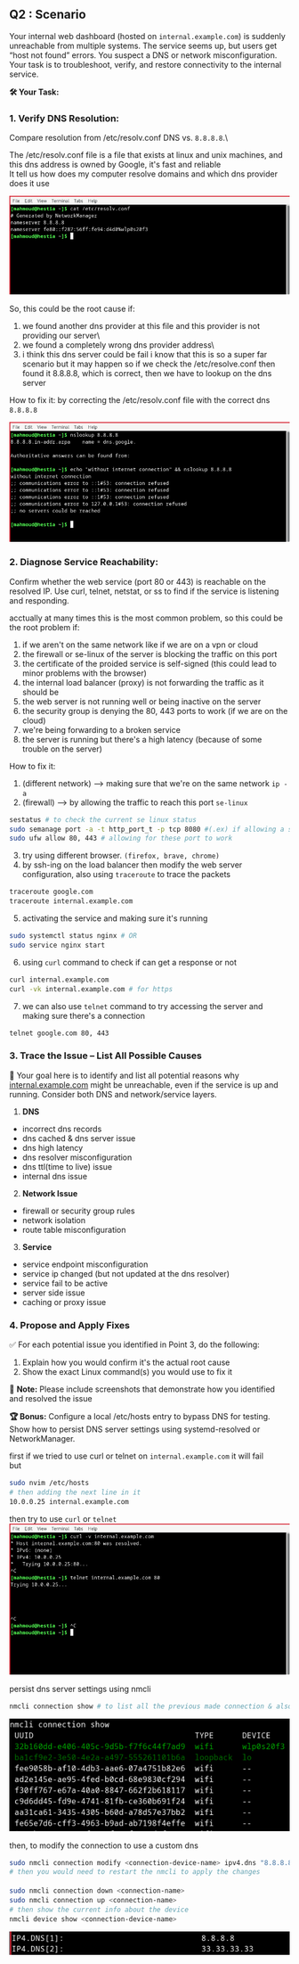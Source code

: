 ## Q2 : **Scenario**

Your internal web dashboard (hosted on `internal.example.com`) is suddenly unreachable from multiple systems.
The service seems up, but users get “host not found” errors.
You suspect a DNS or network misconfiguration. Your task is to troubleshoot, verify, and restore connectivity to the internal service.
  
**🛠️ Your Task:**
### 1.  Verify DNS Resolution:
Compare resolution from /etc/resolv.conf DNS vs. `8.8.8.8`.\

The /etc/resolv.conf file is a file that exists at linux and unix machines, and this dns address is owned by Google, it's fast and reliable\
It tell us how does my computer resolve domains and which dns provider does it use

![catting of /etc/resolve.conf](./demo/cat-resolv-conf.png)

So, this could be the root cause if:
 1. we found another dns provider at this file and this provider is not providing our server\
 2. we found a completely wrong dns provider address\
 3. i think this dns server could be fail i know that this is so a super far scenario but it may happen so if we check the /etc/resolve.conf then found it 8.8.8.8, which is correct, then we have to lookup on the dns server

How to fix it:
  by correcting the /etc/resolv.conf file with the correct dns `8.8.8.8`

![testing dns-server-connection](./demo/dns-lookup.png)

### 2.  Diagnose Service Reachability:
Confirm whether the web service (port 80 or 443) is reachable on the resolved IP.
Use curl, telnet, netstat, or ss to find if the service is listening and responding.

acctually at many times this is the most common problem, so this could be the root problem if:
1. if we aren't on the same network like if we are on a vpn or cloud
2. the firewall or se-linux of the server is blocking the traffic on this port
3. the certificate of the proided service is self-signed (this could lead to minor problems with the browser)
4. the internal load balancer (proxy) is not forwarding the traffic as it should be
5. the web server is not running well or being inactive on the server
6. the security group is denying the 80, 443 ports to work (if we are on the cloud)
7. we're being forwarding to a broken service
8. the server is running but there's a high latency (because of some trouble on the server)


How to fix it: 
1. (different network) --> making sure that we're on the same network `ip -a`
2. (firewall) --> by allowing the traffic to reach this port
`se-linux`
```bash
sestatus # to check the current se linux status
sudo semanage port -a -t http_port_t -p tcp 8080 #(.ex) if allowing a service to bind to a port 
sudo ufw allow 80, 443 # allowing for these port to work
```
3. try using different browser. `(firefox, brave, chrome)`
4. by ssh-ing on the load balancer then modify the web server configuration, also using `traceroute`
to trace the packets
```bash
traceroute google.com
traceroute internal.example.com
```
5. activating the service and making sure it's running
```bash
sudo systemctl status nginx # OR
sudo service nginx start
```
6. using `curl` command to check if can get a response or not
```bash
curl internal.example.com
curl -vk internal.example.com # for https
```
7. we can also use `telnet` command to try accessing the server and making sure there's a connection
```bash
telnet google.com 80, 443
```




### 3.  Trace the Issue – List All Possible Causes
**🧪** Your goal here is to identify and list all potential reasons why [internal.example.com](http://internal.example.com/) might be unreachable, even if the service is up and running. Consider both DNS and network/service layers.
1. **DNS**
  - incorrect dns records
  - dns cached & dns server issue 
  - dns high latency
  - dns resolver misconfiguration
  - dns ttl(time to live) issue
  - internal dns issue
2. **Network Issue**
  - firewall or security group rules
  - network isolation
  - route table misconfiguration
3. **Service**
  - service endpoint misconfiguration
  - service ip changed (but not updated at the dns resolver)
  - service fail to be active
  - server side issue
  - caching or proxy issue

### 4.  Propose and Apply Fixes
✅ For each potential issue you identified in Point 3, do the following:
1.  Explain how you would confirm it's the actual root cause
2.  Show the exact Linux command(s) you would use to fix it
  
**🧠** **Note:**
Please include screenshots that demonstrate how you identified and resolved the issue 
  
**🏆 Bonus:**
Configure a local /etc/hosts entry to bypass DNS for testing.
Show how to persist DNS server settings using systemd-resolved or NetworkManager.

first if we tried to use curl or telnet on `internal.example.com` it will fail\
but 
```bash
sudo nvim /etc/hosts
# then adding the next line in it
10.0.0.25 internal.example.com
```

then try to use `curl` or `telnet`
![curl on the modified /etc/hosts](./demo/curl-internal-example.png)

persist dns server settings using nmcli
```bash
nmcli connection show # to list all the previous made connection & also to get the current connection
```
![nmcli connection show](./demo/nmcli-connection-show.png)

then, to modify the connection to use a custom dns
```bash
sudo nmcli connection modify <connection-device-name> ipv4.dns "8.8.8.8 33.33.33.33" #(.ex)
# then you would need to restart the nmcli to apply the changes

sudo nmcli connection down <connection-name>
sudo nmcli connection up <connection-name>
# then show the current info about the device
nmcli device show <connection-device-name>
```
![adding-dns-nmcli](./demo/adding-dns-nmcli.png)


